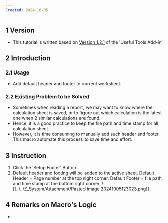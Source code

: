 ```yaml
---
Created: 2024-10-05
---
```

## 1	Version
- This tutorial is written based on <u>Version 1.2.1</u> of the 'Useful Tools Add-in'
## 2	Introduction
### 2.1	Usage
- Add default header and footer to current worksheet.
### 2.2	Existing Problem to be Solved
- Sometimes when reading a report, we may want to know where the calculation sheet is saved, or to figure out which calculation is the latest one when 2 similar calculations are found.
- Hence, it is a good practice to keep the file path and time stamp for all calculation sheet.
- However, it is time consuming to manually add such header and footer. This macro automate this process to save time and effort. 
## 3	Instruction
1. Click the 'Setup Footer' Button 
2. Default header and footing will be added to the active sheet. Default Header = Page number at the top right corner. Default Footer = file path and time stamp at the bottom right corner. ![[../../Z_System/Attachment/Pasted image 20241005123023.png]]

## 4	Remarks on Macro's Logic
- 